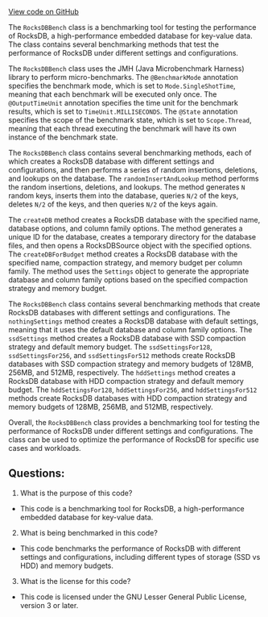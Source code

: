 [View code on GitHub](https://github.com/alephium/alephium/blob/master/benchmark/src/main/scala/org/alephium/benchmark/RocksDBBench.scala)

The `RocksDBBench` class is a benchmarking tool for testing the performance of RocksDB, a high-performance embedded database for key-value data. The class contains several benchmarking methods that test the performance of RocksDB under different settings and configurations.

The `RocksDBBench` class uses the JMH (Java Microbenchmark Harness) library to perform micro-benchmarks. The `@BenchmarkMode` annotation specifies the benchmark mode, which is set to `Mode.SingleShotTime`, meaning that each benchmark will be executed only once. The `@OutputTimeUnit` annotation specifies the time unit for the benchmark results, which is set to `TimeUnit.MILLISECONDS`. The `@State` annotation specifies the scope of the benchmark state, which is set to `Scope.Thread`, meaning that each thread executing the benchmark will have its own instance of the benchmark state.

The `RocksDBBench` class contains several benchmarking methods, each of which creates a RocksDB database with different settings and configurations, and then performs a series of random insertions, deletions, and lookups on the database. The `randomInsertAndLookup` method performs the random insertions, deletions, and lookups. The method generates `N` random keys, inserts them into the database, queries `N/2` of the keys, deletes `N/2` of the keys, and then queries `N/2` of the keys again.

The `createDB` method creates a RocksDB database with the specified name, database options, and column family options. The method generates a unique ID for the database, creates a temporary directory for the database files, and then opens a RocksDBSource object with the specified options. The `createDBForBudget` method creates a RocksDB database with the specified name, compaction strategy, and memory budget per column family. The method uses the `Settings` object to generate the appropriate database and column family options based on the specified compaction strategy and memory budget.

The `RocksDBBench` class contains several benchmarking methods that create RocksDB databases with different settings and configurations. The `nothingSettings` method creates a RocksDB database with default settings, meaning that it uses the default database and column family options. The `ssdSettings` method creates a RocksDB database with SSD compaction strategy and default memory budget. The `ssdSettingsFor128`, `ssdSettingsFor256`, and `ssdSettingsFor512` methods create RocksDB databases with SSD compaction strategy and memory budgets of 128MB, 256MB, and 512MB, respectively. The `hddSettings` method creates a RocksDB database with HDD compaction strategy and default memory budget. The `hddSettingsFor128`, `hddSettingsFor256`, and `hddSettingsFor512` methods create RocksDB databases with HDD compaction strategy and memory budgets of 128MB, 256MB, and 512MB, respectively.

Overall, the `RocksDBBench` class provides a benchmarking tool for testing the performance of RocksDB under different settings and configurations. The class can be used to optimize the performance of RocksDB for specific use cases and workloads.
## Questions: 
 1. What is the purpose of this code?
- This code is a benchmarking tool for RocksDB, a high-performance embedded database for key-value data.

2. What is being benchmarked in this code?
- This code benchmarks the performance of RocksDB with different settings and configurations, including different types of storage (SSD vs HDD) and memory budgets.

3. What is the license for this code?
- This code is licensed under the GNU Lesser General Public License, version 3 or later.